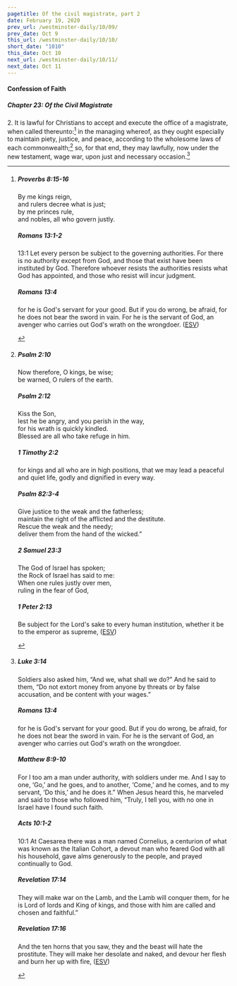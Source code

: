 ```yaml
---
pagetitle: Of the civil magistrate, part 2
date: February 19, 2020
prev_url: /westminster-daily/10/09/
prev_date: Oct 9
this_url: /westminster-daily/10/10/
short_date: "1010"
this_date: Oct 10
next_url: /westminster-daily/10/11/
next_date: Oct 11
---
```


#### Confession of Faith

##### Chapter 23: Of the Civil Magistrate

<span class="q">2.</span> It is lawful for Christians to accept and execute the office of a magistrate, when called thereunto:[^fnref:wcf1] in the managing whereof, as they ought especially to maintain piety, justice, and peace, according to the wholesome laws of each commonwealth;[^fnref:wcf2] so, for that end, they may lawfully, now under the new testament, wage war, upon just and necessary occasion.[^fnref:wcf3]

[^fnref:wcf1]: <div class="esv"><h5>Proverbs 8:15-16</h5> <div class="esv-text"><div class="block-indent"> <p class="line-group" id="p20008015.01-1">By me kings reign,<br /> <span class="indent"></span>and rulers decree what is just;<br />  by me princes rule,<br /> <span class="indent"></span>and nobles, all who govern justly.</p> </div> </div><h5>Romans 13:1-2</h5> <div class="esv-text"> <p id="p45013001.05-2"><span class="chapter-num" id="v45013001-2">13:1&nbsp;</span>Let every person be subject to the governing authorities. For there is no authority except from God, and those that exist have been instituted by God. Therefore whoever resists the authorities resists what God has appointed, and those who resist will incur judgment.</p> </div><h5>Romans 13:4</h5> <div class="esv-text"><p id="p45013004.01-3">for he is God's servant for your good. But if you do wrong, be afraid, for he does not bear the sword in vain. For he is the servant of God, an avenger who carries out God's wrath on the wrongdoer.  (<a href="http://www.esv.org" class="copyright">ESV</a>)</p> </div> </div>

[^fnref:wcf2]: <div class="esv"><h5>Psalm 2:10</h5> <div class="esv-text"><div class="block-indent"> <p class="line-group" id="p19002010.01-1">Now therefore, O kings, be wise;<br /> <span class="indent"></span>be warned, O rulers of the earth.</p> </div> </div><h5>Psalm 2:12</h5> <div class="esv-text"><div class="block-indent"> <p class="line-group" id="p19002012.01-2">Kiss the Son,<br /> <span class="indent"></span>lest he be angry, and you perish in the way,<br /> <span class="indent"></span>for his wrath is quickly kindled.<br /> Blessed are all who take refuge in him.</p> </div> </div><h5>1 Timothy 2:2</h5> <div class="esv-text"><p id="p54002002.01-3">for kings and all who are in high positions, that we may lead a peaceful and quiet life, godly and dignified in every way.</p> </div><h5>Psalm 82:3-4</h5> <div class="esv-text"><div class="block-indent"> <p class="line-group" id="p19082003.01-4">Give justice to the weak and the fatherless;<br /> <span class="indent"></span>maintain the right of the afflicted and the destitute.<br />  Rescue the weak and the needy;<br /> <span class="indent"></span>deliver them from the hand of the wicked.&#8221;</p> </div> </div><h5>2 Samuel 23:3</h5> <div class="esv-text"><div class="block-indent"> <p class="line-group" id="p10023003.01-5">The God of Israel has spoken;<br /> <span class="indent"></span>the Rock of Israel has said to me:<br /> When one rules justly over men,<br /> <span class="indent"></span>ruling in the fear of God,</p> </div> </div><h5>1 Peter 2:13</h5> <div class="esv-text"> <p id="p60002013.04-6">Be subject for the Lord's sake to every human institution, whether it be to the emperor as supreme,  (<a href="http://www.esv.org" class="copyright">ESV</a>)</p> </div> </div>

[^fnref:wcf3]: <div class="esv"><h5>Luke 3:14</h5> <div class="esv-text"><p id="p42003014.01-1">Soldiers also asked him, &#8220;And we, what shall we do?&#8221; And he said to them, &#8220;Do not extort money from anyone by threats or by false accusation, and be content with your wages.&#8221;</p> </div><h5>Romans 13:4</h5> <div class="esv-text"><p id="p45013004.01-2">for he is God's servant for your good. But if you do wrong, be afraid, for he does not bear the sword in vain. For he is the servant of God, an avenger who carries out God's wrath on the wrongdoer.</p> </div><h5>Matthew 8:9-10</h5> <div class="esv-text"><p id="p40008009.01-3">For I too am a man under authority, with soldiers under me. And I say to one, &#8216;Go,&#8217; and he goes, and to another, &#8216;Come,&#8217; and he comes, and to my servant, &#8216;Do this,&#8217; and he does it.&#8221; When Jesus heard this, he marveled and said to those who followed him, <span class="woc">&#8220;Truly, I tell you, with no one in Israel have I found such faith.</span></p> </div><h5>Acts 10:1-2</h5> <div class="esv-text"> <p id="p44010001.04-4"><span class="chapter-num" id="v44010001-4">10:1&nbsp;</span>At Caesarea there was a man named Cornelius, a centurion of what was known as the Italian Cohort, a devout man who feared God with all his household, gave alms generously to the people, and prayed continually to God.</p> </div><h5>Revelation 17:14</h5> <div class="esv-text"><p id="p66017014.01-5">They will make war on the Lamb, and the Lamb will conquer them, for he is Lord of lords and King of kings, and those with him are called and chosen and faithful.&#8221;</p> </div><h5>Revelation 17:16</h5> <div class="esv-text"><p id="p66017016.01-6">And the ten horns that you saw, they and the beast will hate the prostitute. They will make her desolate and naked, and devour her flesh and burn her up with fire,  (<a href="http://www.esv.org" class="copyright">ESV</a>)</p> </div> </div>

